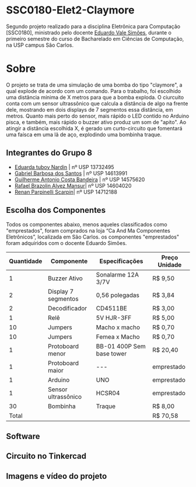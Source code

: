 # SSC0180-Elet2-Claymore
Segundo projeto realizado para a disciplina Eletrônica para Computação [SSC0180], ministrado pelo docente [Eduardo Vale Simões](https://gitlab.com/simoesusp), durante o primeiro semestre do curso de Bacharelado em Ciências de Computação, na USP campus São Carlos.

# Sobre
O projeto se trata de uma simulação de uma bomba do tipo "claymore", a qual explode de acordo com um comando. Para o trabalho, foi escolhido uma distância mínima de X metros para que a bomba exploda. O ciurcuito conta com um sensor ultrassônico que calcula a distância de algo na frente dele, mostrando em dois displays de 7 segmentos essa distância, em metros. Quanto mais perto do sensor, mais rápido o LED contido no Arduino pisca, e também, mais rápido o buzzer ativo produz um som de "apito". Ao atingir a distância escolhida X, é gerado um curto-circuito que fomentará uma faísca em uma lã de aço, explodindo uma bombinha traque.

## Integrantes do Grupo 8
* [Eduarda tuboy Nardin](https://github.com/EduardaTNardin) | nº USP 13732495
* [Gabriel Barbosa dos Santos](https://github.com/GotemBarbosa) | nº USP 14613991
* [Guilherme Antonio Costa Bandeira](https://github.com/Guilherme-Bandeira) | nº USP 14575620
* [Rafael Brazolin Alvez Mansur](https://github.com/RafaelMansurUsp)| nº USP 14604020
* [Renan Parpinelli Scarpin](https://github.com/RenanScarpin)| nº USP 14712188

## Escolha dos Componentes 
Todos os componentes abaixo, menos aqueles classificados como "emprestados", foram comprados na loja “Ca And Ma Componentes Eletrônicos”, localizada em São Carlos. os componentes "emprestados" foram adquiridos com o docente Eduardo Simões.

Quantidade | Componente | Especificações | Preço Unidade
--- | --- | --- | ---
1 | Buzzer Ativo | Sonalarme 12A 3/7V | R$ 9,50
2 | Display 7 segmentos | 0,56 polegadas | R$ 3,84
2 | Decodificador | CD4511BE | R$ 3,00
1 | Relê | 5V HJR-3FF | R$ 5,00
10 | Jumpers | Macho x macho | R$ 0,70
10 | Jumpers | Femea x Macho | R$ 0,70
1 | Protoboard menor | BB-01 400P Sem base tower | R$ 20,40
1 | Protoboard maior | --- | emprestado
1 | Arduino | UNO | emprestado
1 | Sensor ultrassônico | HCSR04 | emprestado
30 | Bombinha | Traque | R$ 8,00
Total | | | R$ 70,58

## Software

## Circuito no Tinkercad

## Imagens e vídeo do projeto
